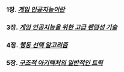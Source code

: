 ### 1장. [*게임 인공지능이란*](https://hyss.notion.site/1-What-is-Game-A-I-1299196ed5af4d51887259dbf14b01c1)


### 3장. [*게임 인공지능을 위한 고급 랜덤성 기술*](https://hyss.notion.site/3-Advanced-Randomness-Techniques-for-Game-AI-7cc987d443624b22a49fe4b61f454ebd)


### 4장. [*행동 선택 알고리즘*](https://hyss.notion.site/4-Behavior-Selection-Algorithm-b359c02e71424c3188a8a7abb017fd96)

### 5장. [*구조적 아키텍처의 일반적인 트릭*](https://hyss.notion.site/5-Structural-Architecture-Common-Tricks-of-the-Trade-e922224a150f4d8cb94376003d973b98)

